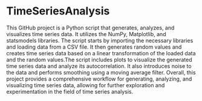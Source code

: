 # TimeSeriesAnalysis


This GitHub project is a Python script that generates, analyzes, and visualizes time series data. It utilizes the NumPy, Matplotlib, and statsmodels libraries. The script starts by importing the necessary libraries and loading data from a CSV file. It then generates random values and creates time series data based on a linear transformation of the loaded data and the random values.The script includes plots to visualize the generated time series data and analyze its autocorrelation. It also introduces noise to the data and performs smoothing using a moving average filter.
Overall, this project provides a comprehensive workflow for generating, analyzing, and visualizing time series data, allowing for further exploration and experimentation in the field of time series analysis.

